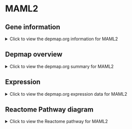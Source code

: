 <h1>MAML2</h1>

<h2>Gene information</h2>
<details>
  <summary>Click to view the depmap.org information for MAML2</summary>
  <p><a href="https://depmap.org/portal/gene/MAML2?tab=about" target="_BLANK">Open page in a new tab...</a></p>
  <iframe src="https://depmap.org/portal/gene/MAML2?tab=about" style="border:none;width:100%;height:800px"></iframe>
</details>

<h2>Depmap overview</h2>
<details>
  <summary>Click to view the depmap.org summary for MAML2</summary>
  <p><a href="https://depmap.org/portal/gene/MAML2?tab=overview" target="_BLANK">Open page in a new tab...</a></p>
  <iframe src="https://depmap.org/portal/gene/MAML2?tab=overview" style="border:none;width:100%;height:800px"></iframe>
</details>

<h2>Expression</h2>
<details>
  <summary>Click to view the depmap.org expression data for MAML2</summary>
  <p><a href="https://depmap.org/portal/gene/MAML2?tab=characterization" target="_BLANK">Open page in a new tab...</a></p>
  <iframe src="https://depmap.org/portal/gene/MAML2?tab=characterization" style="border:none;width:100%;height:800px"></iframe>
</details>



<h2>Reactome Pathway diagram</h2>
<details>
  <summary>Click to view the Reactome pathway for MAML2</summary>
  <p><a href="https://reactome.org/PathwayBrowser/#/R-HSA-9013695" target="_BLANK">Open page in a new tab...</a></p>
  <p>NOTCH4 Intracellular Domain Regulates Transcription</p>
<iframe src="https://reactome.org/PathwayBrowser/#/R-HSA-9013695" style="border:none;width:100%;height:800px"></iframe>
</details>



